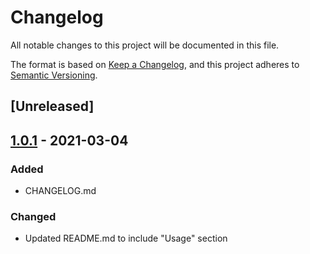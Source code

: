 # Changelog
All notable changes to this project will be documented in this file.

The format is based on [Keep a Changelog](https://keepachangelog.com/en/1.0.0/),
and this project adheres to [Semantic Versioning](https://semver.org/spec/v2.0.0.html).

## [Unreleased]

## [1.0.1] - 2021-03-04
### Added
- CHANGELOG.md

### Changed
- Updated README.md to include "Usage" section

[1.0.1]: https://github.com/olivierlacan/keep-a-changelog/releases/tag/1.0.1